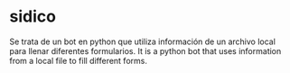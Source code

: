 # sidico
Se trata de un bot en python que utiliza información de un archivo local para llenar diferentes formularios.
It is a python bot that uses information from a local file to fill different forms.
